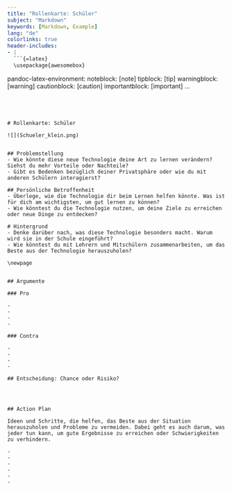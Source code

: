 ```yaml
---
title: "Rollenkarte: Schüler"
subject: "Markdown"
keywords: [Markdown, Example]
lang: "de"
colorlinks: true
header-includes:
- |
  ```{=latex}
  \usepackage{awesomebox}
  ```
pandoc-latex-environment:
  noteblock: [note]
  tipblock: [tip]
  warningblock: [warning]
  cautionblock: [caution]
  importantblock: [important]
...
```




# Rollenkarte: Schüler

![](Schueler_klein.png)


## Problemstellung
- Wie könnte diese neue Technologie deine Art zu lernen verändern? Siehst du mehr Vorteile oder Nachteile?
- Gibt es Bedenken bezüglich deiner Privatsphäre oder wie du mit anderen Schülern interagierst?

## Persönliche Betroffenheit
- Überlege, wie die Technologie dir beim Lernen helfen könnte. Was ist für dich am wichtigsten, um gut lernen zu können?
- Wie könntest du die Technologie nutzen, um deine Ziele zu erreichen oder neue Dinge zu entdecken?

# Hintergrund
- Denke darüber nach, was diese Technologie besonders macht. Warum wird sie in der Schule eingeführt?
- Wie könntest du mit Lehrern und Mitschülern zusammenarbeiten, um das Beste aus der Technologie herauszuholen?

\newpage


## Argumente

### Pro

- 
- 
- 
- 

### Contra

- 
- 
- 
- 

## Entscheidung: Chance oder Risiko?




## Action Plan

Ideen und Schritte, die helfen, das Beste aus der Situation herauszuholen und Probleme zu vermeiden. Dabei geht es auch darum, was jeder tun kann, um gute Ergebnisse zu erreichen oder Schwierigkeiten zu verhindern.

- 
- 
- 
- 
- 
- 
